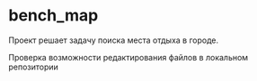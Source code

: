 # bench_map
Проект решает задачу поиска места отдыха в городе. 


Проверка возможности редактирования файлов в локальном репозитории
